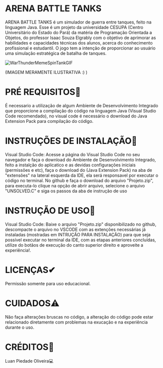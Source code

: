 # ARENA BATTLE TANKS
ARENA BATTLE TANKS é um simulador de guerra entre tanques, feito na linguagem Java. Esse é um projeto da universidade CESUPA (Centro Universitário do Estado do Pará) da matéria de Programação Orientada a Objetos, do professor Isaac Souza Elgrably com o objetivo de aprimorar as habilidades e capacidades técnicas dos alunos, acerca do conhecimento profissional e estudantil.
O jogo tem a intenção de proporcionar ao usuário uma simulação estratégica de batalha de tanques.

![WarThunderMemeSpinTankGIF](https://github.com/user-attachments/assets/cfc802c9-f23a-4785-9fec-81778dd7352c)

(IMAGEM MERAMENTE ILUSTRATIVA :) )

# PRÉ REQUISITOS📍
É necessario a utilização de algum Ambiente de Desenvolvimento Integrado que proporcione a compilação do código na linguagem Java (Visual Studio Code recomendado), no visual code é necessário o download do Java Extension Pack para compilação do código.

# INSTRUÇÕES DE INSTALAÇÃO📍
Visual Studio Code: Acesse a página do Visual Studio Code no seu navegador e faça o download do Ambiente de Desenvolvimento Integrado, feito a instalção do aplicatico e as devidas configurações iniciais (permissões e etc), faça o download do (Java Extension Pack) na aba de "extensões" na lateral esquerda da IDE, ela será responsavel por executar o código no terminal. No github e faça o download do arquivo "Projeto.zip", para executa-lo clique na opção de abrir arquivo, selecione o arquivo "UNSOLVED.C" e siga os passos da aba de instrução de uso

# INSTRUÇÃO DE USO📍
Visual Studio Code: Baixe o arquivo "Projeto.zip" disponibilizado no github, descompacte o arquivo no VSCODE com as extenções necessárias já instaladas (mostradas em INTRUÇÃO PARA INSTALAÇÃO) para que seja possível executar no terminal da IDE, com as etapas anteriores concluídas, utilize do botãos de execução do canto superior direito e aproveite a experiência!.

# LICENÇAS✔
Permissão somente para uso educacional.

# CUIDADOS⚠️
Não faça alterações bruscas no código, a alteração do código pode estar relacionado diretamente com problemas na exucação e na experiência durante o uso.

# CRÉDITOS📜
Luan Piedade Oliveira💻
